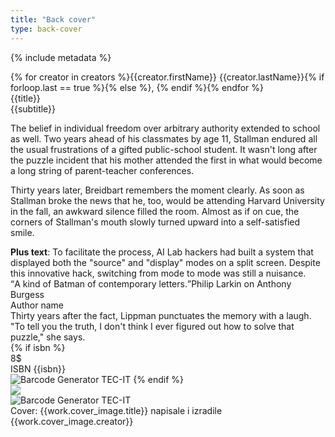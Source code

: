 ```yaml
---
title: "Back cover"
type: back-cover
---
```

{% include metadata %}

<div class="back-cover-creators">{% for creator in creators %}{{creator.firstName}} {{creator.lastName}}{% if forloop.last == true %}{% else %}, {% endif %}{% endfor %}</div>
<div class="back-cover-title">{{title}}</div>
<div class="back-cover-subtitle">{{subtitle}}</div>
<div class="back-cover-text">
  <p>The belief in individual freedom over arbitrary authority extended to school as well. Two years ahead of his classmates by age 11, Stallman endured all the usual frustrations of a gifted public-school student. It wasn't long after the puzzle incident that his mother attended the first in what would become a long string of parent-teacher conferences.</p>
  <p>Thirty years later, Breidbart remembers the moment clearly. As soon as Stallman broke the news that he, too, would be attending Harvard University in the fall, an awkward silence filled the room. Almost as if on cue, the corners of Stallman's mouth slowly turned upward into a self-satisfied smile.</p>
</div>
<div class="back-cover-text-plus"><strong>Plus text</strong>: To facilitate the process, AI Lab hackers had built a system that displayed both the "source" and "display" modes on a split screen. Despite this innovative hack, switching from mode to mode was still a nuisance.</div>
<div class="back-cover-quote"><q>A kind of Batman of contemporary letters.</q><span>Philip Larkin on Anthony Burgess</span></div>
<div class="back-cover-creator">
  <div class="back-cover-creator-name">Author name</div>
  <div class="back-cover-creator-text">Thirty years after the fact, Lippman punctuates the memory with a laugh. "To tell you the truth, I don't think I ever figured out how to solve that puzzle," she says.</div>
</div>
<div class="back-cover-bottom">
  <div class="back-cover-isbn">
    {% if isbn %}
    <div class="back-cover-isbn-text">8$<br>ISBN {{isbn}}</div>
    <img class="back-cover-isbn-image" src="https://barcode.tec-it.com/barcode.ashx?data={{isbn|replace: '-', ''}}&code=ISBN13&multiplebarcodes=false&translate-esc=false&unit=Fit&dpi=96&imagetype=Svg&rotation=0&color=%23000000&bgcolor=%23ffffff&qunit=Mm&quiet=0&modulewidth=0.265" alt="Barcode Generator TEC-IT"/>
    {% endif %}
  </div>
  <div class="back-cover-publisher">
    <div class="back-cover-publisher-text"></div>
    <img class="back-cover-publisher-logo" src="{{ site.baseurl }}/images/{{work.publisher.logo}}"/>
  </div>
  <div class="back-cover-qr"><img src='https://barcode.tec-it.com/barcode.ashx?data={{site.url|url_encode}}&code=MobileQRCode&multiplebarcodes=false&translate-esc=false&unit=Fit&dpi=96&imagetype=Svg&rotation=0&color=%23000000&bgcolor=%23ffffff&qunit=Mm&quiet=0&modulewidth=0.265&eclevel=L' alt='Barcode Generator TEC-IT'/></div>
</div>
<div class="back-cover-meta">Cover: {{work.cover_image.title}} napisale i izradile {{work.cover_image.creator}}</div>
